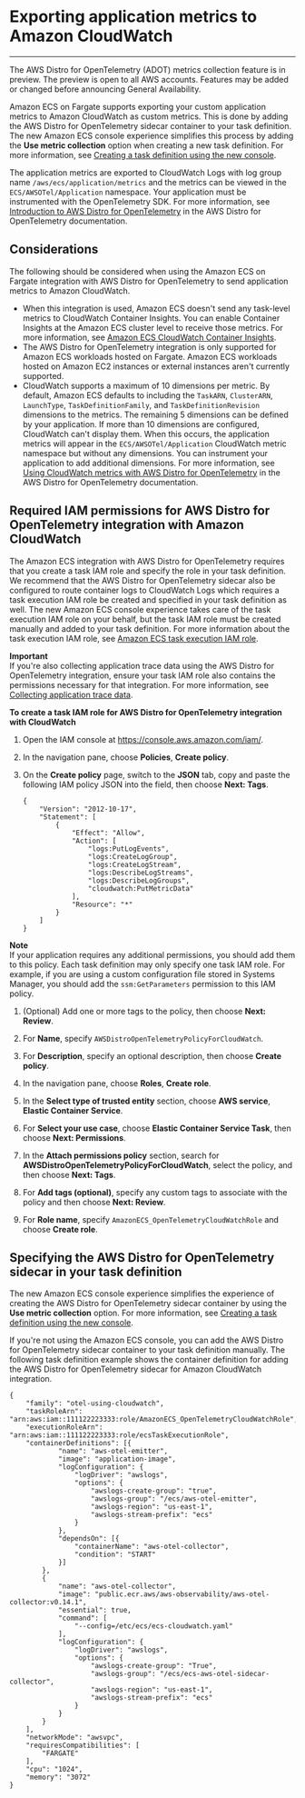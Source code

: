 # Exporting application metrics to Amazon CloudWatch<a name="application-metrics-cloudwatch"></a>

****  
The AWS Distro for OpenTelemetry \(ADOT\) metrics collection feature is in preview\. The preview is open to all AWS accounts\. Features may be added or changed before announcing General Availability\.

Amazon ECS on Fargate supports exporting your custom application metrics to Amazon CloudWatch as custom metrics\. This is done by adding the AWS Distro for OpenTelemetry sidecar container to your task definition\. The new Amazon ECS console experience simplifies this process by adding the **Use metric collection** option when creating a new task definition\. For more information, see [Creating a task definition using the new console](create-task-definition.md)\.

The application metrics are exported to CloudWatch Logs with log group name `/aws/ecs/application/metrics` and the metrics can be viewed in the `ECS/AWSOTel/Application` namespace\. Your application must be instrumented with the OpenTelemetry SDK\. For more information, see [Introduction to AWS Distro for OpenTelemetry](https://aws-otel.github.io/docs/introduction) in the AWS Distro for OpenTelemetry documentation\.

## Considerations<a name="application-metrics-cloudwatch-considerations"></a>

The following should be considered when using the Amazon ECS on Fargate integration with AWS Distro for OpenTelemetry to send application metrics to Amazon CloudWatch\.
+ When this integration is used, Amazon ECS doesn't send any task\-level metrics to CloudWatch Container Insights\. You can enable Container Insights at the Amazon ECS cluster level to receive those metrics\. For more information, see [Amazon ECS CloudWatch Container Insights](cloudwatch-container-insights.md)\.
+ The AWS Distro for OpenTelemetry integration is only supported for Amazon ECS workloads hosted on Fargate\. Amazon ECS workloads hosted on Amazon EC2 instances or external instances aren't currently supported\.
+ CloudWatch supports a maximum of 10 dimensions per metric\. By default, Amazon ECS defaults to including the `TaskARN`, `ClusterARN`, `LaunchType`, `TaskDefinitionFamily`, and `TaskDefinitionRevision` dimensions to the metrics\. The remaining 5 dimensions can be defined by your application\. If more than 10 dimensions are configured, CloudWatch can't display them\. When this occurs, the application metrics will appear in the `ECS/AWSOTel/Application` CloudWatch metric namespace but without any dimensions\. You can instrument your application to add additional dimensions\. For more information, see [Using CloudWatch metrics with AWS Distro for OpenTelemetry](https://aws-otel.github.io/docs/getting-started/cloudwatch-metrics#cloudwatch-emf-exporter-awsemf) in the AWS Distro for OpenTelemetry documentation\. 

## Required IAM permissions for AWS Distro for OpenTelemetry integration with Amazon CloudWatch<a name="application-metrics-cloudwatch-iam"></a>

The Amazon ECS integration with AWS Distro for OpenTelemetry requires that you create a task IAM role and specify the role in your task definition\. We recommend that the AWS Distro for OpenTelemetry sidecar also be configured to route container logs to CloudWatch Logs which requires a task execution IAM role be created and specified in your task definition as well\. The new Amazon ECS console experience takes care of the task execution IAM role on your behalf, but the task IAM role must be created manually and added to your task definition\. For more information about the task execution IAM role, see [Amazon ECS task execution IAM role](task_execution_IAM_role.md)\.

**Important**  
If you're also collecting application trace data using the AWS Distro for OpenTelemetry integration, ensure your task IAM role also contains the permissions necessary for that integration\. For more information, see [Collecting application trace data](trace-data.md)\.

**To create a task IAM role for AWS Distro for OpenTelemetry integration with CloudWatch**

1. Open the IAM console at [https://console\.aws\.amazon\.com/iam/](https://console.aws.amazon.com/iam/)\.

1. In the navigation pane, choose **Policies**, **Create policy**\.

1. On the **Create policy** page, switch to the **JSON** tab, copy and paste the following IAM policy JSON into the field, then choose **Next: Tags**\.

   ```
   {
       "Version": "2012-10-17",
       "Statement": [
           {
               "Effect": "Allow",
               "Action": [
                   "logs:PutLogEvents",
                   "logs:CreateLogGroup",
                   "logs:CreateLogStream",
                   "logs:DescribeLogStreams",
                   "logs:DescribeLogGroups",
                   "cloudwatch:PutMetricData"
               ],
               "Resource": "*"
           }
       ]
   }
   ```
**Note**  
If your application requires any additional permissions, you should add them to this policy\. Each task definition may only specify one task IAM role\. For example, if you are using a custom configuration file stored in Systems Manager, you should add the `ssm:GetParameters` permission to this IAM policy\.

1. \(Optional\) Add one or more tags to the policy, then choose **Next: Review**\.

1. For **Name**, specify `AWSDistroOpenTelemetryPolicyForCloudWatch`\.

1. For **Description**, specify an optional description, then choose **Create policy**\.

1. In the navigation pane, choose **Roles**, **Create role**\.

1. In the **Select type of trusted entity** section, choose **AWS service**, **Elastic Container Service**\.

1. For **Select your use case**, choose **Elastic Container Service Task**, then choose **Next: Permissions**\.

1. In the **Attach permissions policy** section, search for **AWSDistroOpenTelemetryPolicyForCloudWatch**, select the policy, and then choose **Next: Tags**\.

1. For **Add tags \(optional\)**, specify any custom tags to associate with the policy and then choose **Next: Review**\.

1. For **Role name**, specify `AmazonECS_OpenTelemetryCloudWatchRole` and choose **Create role**\.

## Specifying the AWS Distro for OpenTelemetry sidecar in your task definition<a name="application-metrics-cloudwatch-containerdefinitions"></a>

The new Amazon ECS console experience simplifies the experience of creating the AWS Distro for OpenTelemetry sidecar container by using the **Use metric collection** option\. For more information, see [Creating a task definition using the new console](create-task-definition.md)\.

If you're not using the Amazon ECS console, you can add the AWS Distro for OpenTelemetry sidecar container to your task definition manually\. The following task definition example shows the container definition for adding the AWS Distro for OpenTelemetry sidecar for Amazon CloudWatch integration\.

```
{
	"family": "otel-using-cloudwatch",
	"taskRoleArn": "arn:aws:iam::111122223333:role/AmazonECS_OpenTelemetryCloudWatchRole",
	"executionRoleArn": "arn:aws:iam::111122223333:role/ecsTaskExecutionRole",
	"containerDefinitions": [{
			"name": "aws-otel-emitter",
			"image": "application-image",
			"logConfiguration": {
				"logDriver": "awslogs",
				"options": {
					"awslogs-create-group": "true",
					"awslogs-group": "/ecs/aws-otel-emitter",
					"awslogs-region": "us-east-1",
					"awslogs-stream-prefix": "ecs"
				}
			},
			"dependsOn": [{
				"containerName": "aws-otel-collector",
				"condition": "START"
			}]
		},
		{
			"name": "aws-otel-collector",
			"image": "public.ecr.aws/aws-observability/aws-otel-collector:v0.14.1",
			"essential": true,
			"command": [
				"--config=/etc/ecs/ecs-cloudwatch.yaml"
			],
			"logConfiguration": {
				"logDriver": "awslogs",
				"options": {
					"awslogs-create-group": "True",
					"awslogs-group": "/ecs/ecs-aws-otel-sidecar-collector",
					"awslogs-region": "us-east-1",
					"awslogs-stream-prefix": "ecs"
				}
			}
		}
	],
	"networkMode": "awsvpc",
	"requiresCompatibilities": [
		"FARGATE"
	],
	"cpu": "1024",
	"memory": "3072"
}
```